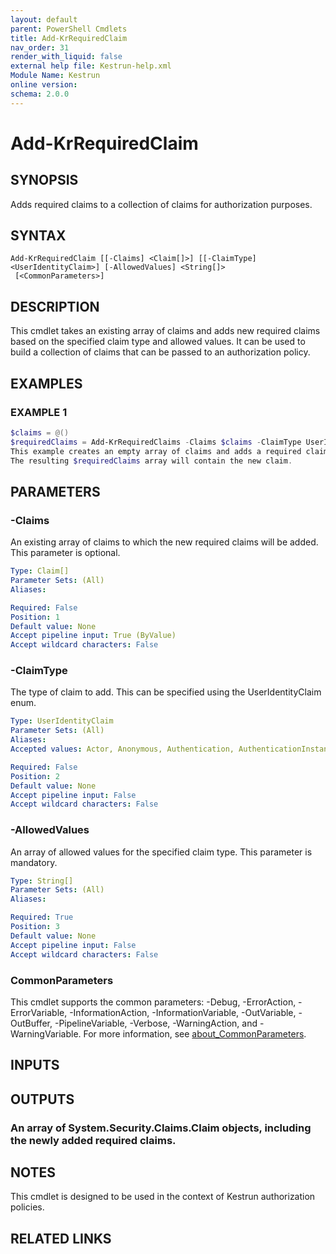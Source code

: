 ```yaml
---
layout: default
parent: PowerShell Cmdlets
title: Add-KrRequiredClaim
nav_order: 31
render_with_liquid: false
external help file: Kestrun-help.xml
Module Name: Kestrun
online version:
schema: 2.0.0
---
```


# Add-KrRequiredClaim

## SYNOPSIS
Adds required claims to a collection of claims for authorization purposes.

## SYNTAX

```
Add-KrRequiredClaim [[-Claims] <Claim[]>] [[-ClaimType] <UserIdentityClaim>] [-AllowedValues] <String[]>
 [<CommonParameters>]
```

## DESCRIPTION
This cmdlet takes an existing array of claims and adds new required claims based on the specified claim type and allowed values.
It can be used to build a collection of claims that can be passed to an authorization policy.

## EXAMPLES

### EXAMPLE 1
```powershell
$claims = @()
$requiredClaims = Add-KrRequiredClaims -Claims $claims -ClaimType UserIdentityClaim -AllowedValues "user1", "user2"
This example creates an empty array of claims and adds a required claim of type UserIdentityClaim with allowed values "user1" and "user2".
The resulting $requiredClaims array will contain the new claim.
```

## PARAMETERS

### -Claims
An existing array of claims to which the new required claims will be added.
This parameter is optional.

```yaml
Type: Claim[]
Parameter Sets: (All)
Aliases:

Required: False
Position: 1
Default value: None
Accept pipeline input: True (ByValue)
Accept wildcard characters: False
```

### -ClaimType
The type of claim to add.
This can be specified using the UserIdentityClaim enum.

```yaml
Type: UserIdentityClaim
Parameter Sets: (All)
Aliases:
Accepted values: Actor, Anonymous, Authentication, AuthenticationInstant, AuthenticationMethod, AuthorizationDecision, Country, DateOfBirth, Dns, DenyOnlyPrimaryGroupSid, DenyOnlyPrimarySid, DenyOnlySid, DenyOnlyWindowsDeviceGroup, Email, EmailAddress, Expiration, GivenName, Gender, GroupSid, Hash, HomePhone, IsPersistent, Issuer, Locality, MobilePhone, Name, NameIdentifier, OtherPhone, PostalCode, PrimaryGroupSid, Ppid, PrivatePpid, Role, Rsa, SerialNumber, Sid, StateOrProvince, Spn, StreetAddress, Surname, Thumbprint, UserData, Upn, Uri, Version, Webpage, System, WindowsAccountName, WindowsDevice, WindowsDeviceGroup, WindowsFqbnVersion, WindowsGroupSid, WindowsGroup, WindowsDeviceClaim, WindowsSubAuthority, WindowsSid, PrimarySid

Required: False
Position: 2
Default value: None
Accept pipeline input: False
Accept wildcard characters: False
```

### -AllowedValues
An array of allowed values for the specified claim type.
This parameter is mandatory.

```yaml
Type: String[]
Parameter Sets: (All)
Aliases:

Required: True
Position: 3
Default value: None
Accept pipeline input: False
Accept wildcard characters: False
```

### CommonParameters
This cmdlet supports the common parameters: -Debug, -ErrorAction, -ErrorVariable, -InformationAction, -InformationVariable, -OutVariable, -OutBuffer, -PipelineVariable, -Verbose, -WarningAction, and -WarningVariable. For more information, see [about_CommonParameters](http://go.microsoft.com/fwlink/?LinkID=113216).

## INPUTS

## OUTPUTS

### An array of System.Security.Claims.Claim objects, including the newly added required claims.
## NOTES
This cmdlet is designed to be used in the context of Kestrun authorization policies.

## RELATED LINKS
